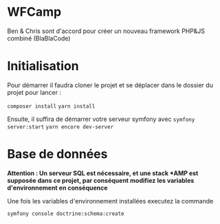 # WFCamp

Ben & Chris sont d'accord pour créer un nouveau framework PHP&JS combiné (BlaBlaCode)

# Initialisation

Pour démarrer il faudra cloner le projet et se déplacer dans le dossier du projet pour lancer :

```composer install```
```yarn install```

Ensuite, il suffira de démarrer votre serveur symfony avec 
```symfony server:start```
```yarn encore dev-server```



# Base de données

**Attention : Un serveur SQL est nécessaire, et une stack \*AMP est supposée dans ce projet, par conséquent modifiez les variables d'environnement en conséquence**

Une fois les variables d'environnement installées executez la commande

```symfony console doctrine:schema:create```
